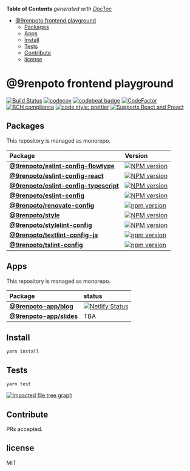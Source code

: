 <!-- START doctoc generated TOC please keep comment here to allow auto update -->
<!-- DON'T EDIT THIS SECTION, INSTEAD RE-RUN doctoc TO UPDATE -->

**Table of Contents** _generated with [DocToc](https://github.com/thlorenz/doctoc)_

- [@9renpoto frontend playground](#9renpoto-frontend-playground)
  - [Packages](#packages)
  - [Apps](#apps)
  - [Install](#install)
  - [Tests](#tests)
  - [Contribute](#contribute)
  - [license](#license)

<!-- END doctoc generated TOC please keep comment here to allow auto update -->

# @9renpoto frontend playground

[![Build Status](https://travis-ci.com/9renpoto/frontend.svg?branch=master)](https://travis-ci.com/9renpoto/frontend)
[![codecov](https://codecov.io/gh/9renpoto/frontend/branch/master/graph/badge.svg)](https://codecov.io/gh/9renpoto/frontend)
[![codebeat badge](https://codebeat.co/badges/869816f5-3e68-4c71-a7dc-e62ab9c982dd)](https://codebeat.co/projects/github-com-9renpoto-frontend-master-d6e093af-48fc-4688-9bc8-476727971317)
[![CodeFactor](https://www.codefactor.io/repository/github/9renpoto/frontend/badge)](https://www.codefactor.io/repository/github/9renpoto/frontend)
[![BCH compliance](https://bettercodehub.com/edge/badge/9renpoto/frontend?branch=master)](https://bettercodehub.com/)
[![code style: prettier](https://img.shields.io/badge/code_style-prettier-ff69b4.svg?style=flat-square)](https://github.com/prettier/prettier)
[![Supports React and Preact](<https://img.shields.io/badge/%e2%9a%9b%ef%b8%8f-(p)react-00d8ff.svg?style=flat-square>)](https://reactjs.org/)

## Packages

This repository is managed as monorepo.

| Package                                                                       | Version                                                                                                                                                |
| :---------------------------------------------------------------------------- | :----------------------------------------------------------------------------------------------------------------------------------------------------- |
| **[@9renpoto/eslint-config-flowtype](./packages/eslint-config-flowtype)**     | [![NPM version](https://badge.fury.io/js/%409renpoto%2Feslint-config-flowtype.svg)](https://badge.fury.io/js/%409renpoto%2Feslint-config-flowtype)     |
| **[@9renpoto/eslint-config-react](./packages/eslint-config-react)**           | [![NPM version](https://badge.fury.io/js/%409renpoto%2Feslint-config-react.svg)](https://badge.fury.io/js/%409renpoto%2Feslint-config-react)           |
| **[@9renpoto/eslint-config-typescript](./packages/eslint-config-typescript)** | [![NPM version](https://badge.fury.io/js/%409renpoto%2Feslint-config-typescript.svg)](https://badge.fury.io/js/%409renpoto%2Feslint-config-typescript) |
| **[@9renpoto/eslint-config](./packages/eslint-config)**                       | [![NPM version](https://badge.fury.io/js/%409renpoto%2Feslint-config.svg)](https://badge.fury.io/js/%409renpoto%2Feslint-config)                       |
| **[@9renpoto/renovate-config](./packages/renovate-config)**                   | [![npm version](https://badge.fury.io/js/%409renpoto%2Frenovate-config.svg)](https://badge.fury.io/js/%409renpoto%2Frenovate-config)                   |
| **[@9renpoto/style](./packages/style)**                                       | [![NPM version](https://badge.fury.io/js/%409renpoto%2Fstyle.svg)](https://badge.fury.io/js/%409renpoto%2Fstyle)                                       |
| **[@9renpoto/stylelint-config](./packages/stylelint-config)**                 | [![NPM version](https://badge.fury.io/js/%409renpoto%2Fstylelint-config.svg)](https://badge.fury.io/js/%409renpoto%2Fstylelint-config)                 |
| **[@9renpoto/textlint-config-ja](./packages/textlint-config-ja)**             | [![npm version](https://badge.fury.io/js/%409renpoto%2Ftextlint-config-ja.svg)](https://badge.fury.io/js/%409renpoto%2Ftextlint-config-ja)             |
| **[@9renpoto/tslint-config](./packages/tslint-config)**                       | [![npm version](https://badge.fury.io/js/%409renpoto%2Ftslint-config.svg)](https://badge.fury.io/js/%409renpoto%2Ftslint-config)                       |

## Apps

This repository is managed as monorepo.

| Package                                   | status                                                                                                                                                        |
| :---------------------------------------- | :------------------------------------------------------------------------------------------------------------------------------------------------------------ |
| **[@9renpoto-app/blog](./apps/blog)**     | [![Netlify Status](https://api.netlify.com/api/v1/badges/62aa27ca-8826-45bd-9f9d-211bd2fe0299/deploy-status)](https://app.netlify.com/sites/9renpoto/deploys) |
| **[@9renpoto-app/slides](./apps/slides)** | TBA                                                                                                                                                           |

## Install

    yarn install

## Tests

    yarn test

[![Impacted file tree graph](https://codecov.io/gh/9renpoto/frontend/branch/master/graphs/icicle.svg)](https://codecov.io/gh/9renpoto/frontend)

## Contribute

PRs accepted.

## license

MIT
